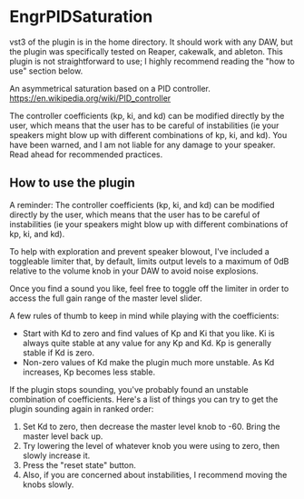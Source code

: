 # EngrPIDSaturation

vst3 of the plugin is in the home directory. It should work with any DAW, but the plugin was specifically tested on Reaper, cakewalk, and ableton. This plugin is not straightforward to use; I highly recommend reading the "how to use" section below.

An asymmetrical saturation based on a PID controller.
https://en.wikipedia.org/wiki/PID_controller

The controller coefficients (kp, ki, and kd) can be modified directly by the user, which means that the user has to be careful of instabilities (ie your speakers might blow up with different combinations of kp, ki, and kd). You have been warned, and I am not liable for any damage to your speaker. Read ahead for recommended practices.

## How to use the plugin

A reminder: The controller coefficients (kp, ki, and kd) can be modified directly by the user, which means that the user has to be careful of instabilities (ie your speakers might blow up with different combinations of kp, ki, and kd).

To help with exploration and prevent speaker blowout, I've included a toggleable limiter that, by default, limits output levels to a maximum of 0dB relative to the volume knob in your DAW to avoid noise explosions.

Once you find a sound you like, feel free to toggle off the limiter in order to access the full gain range of the master level slider.

A few rules of thumb to keep in mind while playing with the coefficients:
* Start with Kd to zero and find values of Kp and Ki that you like. Ki is always quite stable at any value for any Kp and Kd. Kp is generally stable if Kd is zero. 
* Non-zero values of Kd make the plugin much more unstable. As Kd increases, Kp becomes less stable.

If the plugin stops sounding, you've probably found an unstable combination of coefficients. Here's a list of things you can try to get the plugin sounding again in ranked order:
1. Set Kd to zero, then decrease the master level knob to -60. Bring the master level back up. 
2. Try lowering the level of whatever knob you were using to zero, then slowly increase it. 
3. Press the "reset state" button. 
4. Also, if you are concerned about instabilities, I recommend moving the knobs slowly.
